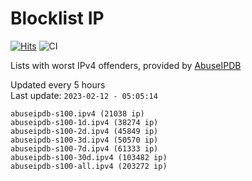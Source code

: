# Blocklist IP

[![Hits](https://hits.seeyoufarm.com/api/count/incr/badge.svg?url=https%3A%2F%2Fgithub.com%2Fborestad%2Fblocklist-ip%2F&count_bg=%2379C83D&title_bg=%23555555&icon=&icon_color=%23E7E7E7&title=hits&edge_flat=false)](https://hits.seeyoufarm.com)  ![CI](https://img.shields.io/github/workflow/status/borestad/blocklist-ip/CI?style=flat-square)

Lists with worst IPv4 offenders, provided by [AbuseIPDB](https://www.abuseipdb.com/)

<!-- FOOTER-PLACEHOLDER -->
Updated every 5 hours<br>
Last update: `2023-02-12 - 05:05:14`
```
abuseipdb-s100.ipv4 (21038 ip)
abuseipdb-s100-1d.ipv4 (38274 ip)
abuseipdb-s100-2d.ipv4 (45849 ip)
abuseipdb-s100-3d.ipv4 (50570 ip)
abuseipdb-s100-7d.ipv4 (61333 ip)
abuseipdb-s100-30d.ipv4 (103482 ip)
abuseipdb-s100-all.ipv4 (203272 ip)
```
